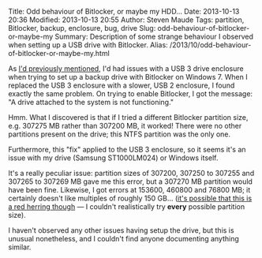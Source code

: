Title: Odd behaviour of Bitlocker, or maybe my HDD...
Date: 2013-10-13 20:36
Modified: 2013-10-13 20:55
Author: Steven Maude
Tags: partition, Bitlocker, backup, enclosure, bug, drive
Slug: odd-behaviour-of-bitlocker-or-maybe-my
Summary: Description of some strange behaviour I observed when setting up a USB drive with Bitlocker.
Alias: /2013/10/odd-behaviour-of-bitlocker-or-maybe-my.html

As [I'd previously
mentioned](http://www.stevenmaude.co.uk/2013/09/how-to-secure-your-storage-and-backup),
I'd had issues with a USB 3 drive enclosure when trying to set up a
backup drive with Bitlocker on Windows 7. When I replaced the USB 3
enclosure with a slower, USB 2 enclosure, I found exactly the same
problem. On trying to enable Bitlocker, I got the message: "A drive
attached to the system is not functioning."

Hmm. What I discovered is that if I tried a different Bitlocker
partition size, e.g. 307275 MB rather than 307200 MB, it worked!
There were no other partitions present on the drive; this NTFS partition
was the only one.

Furthermore, this "fix" applied to the USB 3 enclosure, so it seems it's
an issue with my drive (Samsung ST1000LM024) or Windows itself.

It's a really peculiar issue: partition sizes of 307200, 307250 to
307255 and 307265 to 307269 MB gave me this error, but a 307270 MB
partition would have been fine. Likewise, I got errors at 153600, 460800
and 76800 MB; it certainly doesn't like multiples of roughly 150 GB...
([it's possible that this is a red herring
though](https://en.wikipedia.org/wiki/Confirmation_bias) — I couldn't
realistically try **every** possible partition size).

I haven't observed any other issues having setup the drive, but this is
unusual nonetheless, and I couldn't find anyone documenting anything
similar.
